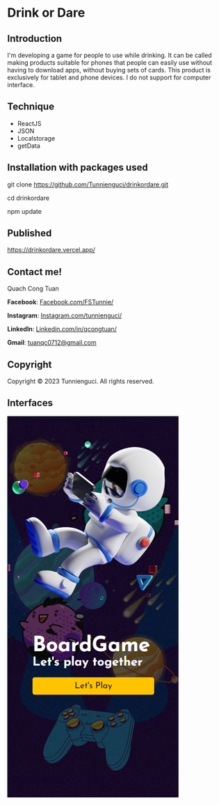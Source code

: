# Drink or Dare

## Introduction
I'm developing a game for people to use while drinking. It can be called making products suitable for phones that people can easily use without having to download apps, without buying sets of cards. This product is exclusively for tablet and phone devices. I do not support for computer interface.

## Technique
- ReactJS
- JSON
- Localstorage
- getData


## Installation with packages used

  git clone https://github.com/Tunnienguci/drinkordare.git
  
  cd drinkordare
  
  npm update
  
## Published

  https://drinkordare.vercel.app/
  
## Contact me!
Quach Cong Tuan

**Facebook**: [Facebook.com/FSTunnie/](https://www.facebook.com/FSTunnie/)

**Instagram**: [Instagram.com/tunnienguci/](https://www.instagram.com/tunnienguci/)

**LinkedIn**: [Linkedin.com/in/qcongtuan/](https://www.linkedin.com/in/qcongtuan/)

**Gmail**: [tuanqc0712@gmail.com](tuanqc0712@gmail.com)

## Copyright
Copyright © 2023 Tunnienguci. All rights reserved.

## Interfaces
<img src="/Screenshot.PNG">
